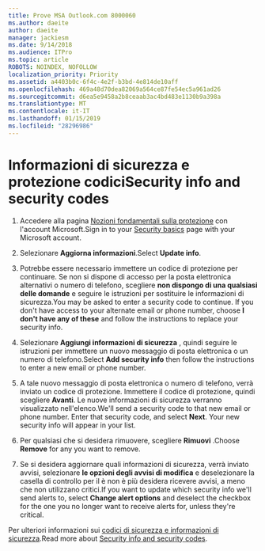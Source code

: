 ```yaml
---
title: Prove MSA Outlook.com 8000060
ms.author: daeite
author: daeite
manager: jackiesm
ms.date: 9/14/2018
ms.audience: ITPro
ms.topic: article
ROBOTS: NOINDEX, NOFOLLOW
localization_priority: Priority
ms.assetid: a4403b0c-6f4c-4e2f-b3bd-4e814de10aff
ms.openlocfilehash: 469a48d70dea82069a564ce87fe54ec5a961ad26
ms.sourcegitcommit: d6ea5e9458a2b8ceaab3ac4bd483e1130b9a398a
ms.translationtype: MT
ms.contentlocale: it-IT
ms.lasthandoff: 01/15/2019
ms.locfileid: "28296986"
---
```

# <a name="security-info-and-security-codes"></a><span data-ttu-id="a7a44-102">Informazioni di sicurezza e protezione codici</span><span class="sxs-lookup"><span data-stu-id="a7a44-102">Security info and security codes</span></span>

1. <span data-ttu-id="a7a44-103">Accedere alla pagina [Nozioni fondamentali sulla protezione](https://account.microsoft.com/security) con l'account Microsoft.</span><span class="sxs-lookup"><span data-stu-id="a7a44-103">Sign in to your [Security basics](https://account.microsoft.com/security) page with your Microsoft account.</span></span> 
    
2. <span data-ttu-id="a7a44-104">Selezionare **Aggiorna informazioni**.</span><span class="sxs-lookup"><span data-stu-id="a7a44-104">Select **Update info**.</span></span> 
    
3. <span data-ttu-id="a7a44-p101">Potrebbe essere necessario immettere un codice di protezione per continuare. Se non si dispone di accesso per la posta elettronica alternativi o numero di telefono, scegliere **non dispongo di una qualsiasi delle domande** e seguire le istruzioni per sostituire le informazioni di sicurezza.</span><span class="sxs-lookup"><span data-stu-id="a7a44-p101">You may be asked to enter a security code to continue. If you don't have access to your alternate email or phone number, choose **I don't have any of these** and follow the instructions to replace your security info.</span></span> 
    
4. <span data-ttu-id="a7a44-107">Selezionare **Aggiungi informazioni di sicurezza** , quindi seguire le istruzioni per immettere un nuovo messaggio di posta elettronica o un numero di telefono.</span><span class="sxs-lookup"><span data-stu-id="a7a44-107">Select **Add security info** then follow the instructions to enter a new email or phone number.</span></span> 
    
5. <span data-ttu-id="a7a44-p102">A tale nuovo messaggio di posta elettronica o numero di telefono, verrà inviato un codice di protezione. Immettere il codice di protezione, quindi scegliere **Avanti**. Le nuove informazioni di sicurezza verranno visualizzato nell'elenco.</span><span class="sxs-lookup"><span data-stu-id="a7a44-p102">We'll send a security code to that new email or phone number. Enter that security code, and select **Next**. Your new security info will appear in your list.</span></span> 
    
6. <span data-ttu-id="a7a44-111">Per qualsiasi che si desidera rimuovere, scegliere **Rimuovi** .</span><span class="sxs-lookup"><span data-stu-id="a7a44-111">Choose **Remove** for any you want to remove.</span></span> 
    
7. <span data-ttu-id="a7a44-112">Se si desidera aggiornare quali informazioni di sicurezza, verrà inviato avvisi, selezionare **le opzioni degli avvisi di modifica** e deselezionare la casella di controllo per il è non è più desidera ricevere avvisi, a meno che non utilizzano critici.</span><span class="sxs-lookup"><span data-stu-id="a7a44-112">If you want to update which security info we'll send alerts to, select **Change alert options** and deselect the checkbox for the one you no longer want to receive alerts for, unless they're critical.</span></span> 
    
<span data-ttu-id="a7a44-113">Per ulteriori informazioni sui [codici di sicurezza e informazioni di sicurezza](https://support.microsoft.com/help/12428/).</span><span class="sxs-lookup"><span data-stu-id="a7a44-113">Read more about [Security info and security codes](https://support.microsoft.com/help/12428/).</span></span>
  

